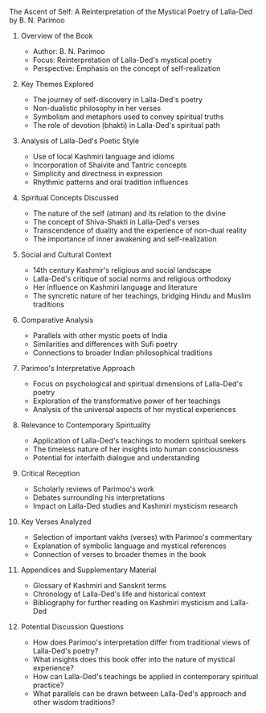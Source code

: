 The Ascent of Self: A Reinterpretation of the Mystical Poetry of Lalla-Ded by B. N. Parimoo

1. Overview of the Book
   - Author: B. N. Parimoo
   - Focus: Reinterpretation of Lalla-Ded's mystical poetry
   - Perspective: Emphasis on the concept of self-realization

2. Key Themes Explored
   - The journey of self-discovery in Lalla-Ded's poetry
   - Non-dualistic philosophy in her verses
   - Symbolism and metaphors used to convey spiritual truths
   - The role of devotion (bhakti) in Lalla-Ded's spiritual path

3. Analysis of Lalla-Ded's Poetic Style
   - Use of local Kashmiri language and idioms
   - Incorporation of Shaivite and Tantric concepts
   - Simplicity and directness in expression
   - Rhythmic patterns and oral tradition influences

4. Spiritual Concepts Discussed
   - The nature of the self (atman) and its relation to the divine
   - The concept of Shiva-Shakti in Lalla-Ded's verses
   - Transcendence of duality and the experience of non-dual reality
   - The importance of inner awakening and self-realization

5. Social and Cultural Context
   - 14th century Kashmir's religious and social landscape
   - Lalla-Ded's critique of social norms and religious orthodoxy
   - Her influence on Kashmiri language and literature
   - The syncretic nature of her teachings, bridging Hindu and Muslim traditions

6. Comparative Analysis
   - Parallels with other mystic poets of India
   - Similarities and differences with Sufi poetry
   - Connections to broader Indian philosophical traditions

7. Parimoo's Interpretative Approach
   - Focus on psychological and spiritual dimensions of Lalla-Ded's poetry
   - Exploration of the transformative power of her teachings
   - Analysis of the universal aspects of her mystical experiences

8. Relevance to Contemporary Spirituality
   - Application of Lalla-Ded's teachings to modern spiritual seekers
   - The timeless nature of her insights into human consciousness
   - Potential for interfaith dialogue and understanding

9. Critical Reception
   - Scholarly reviews of Parimoo's work
   - Debates surrounding his interpretations
   - Impact on Lalla-Ded studies and Kashmiri mysticism research

10. Key Verses Analyzed
    - Selection of important vakhs (verses) with Parimoo's commentary
    - Explanation of symbolic language and mystical references
    - Connection of verses to broader themes in the book

11. Appendices and Supplementary Material
    - Glossary of Kashmiri and Sanskrit terms
    - Chronology of Lalla-Ded's life and historical context
    - Bibliography for further reading on Kashmiri mysticism and Lalla-Ded

12. Potential Discussion Questions
    - How does Parimoo's interpretation differ from traditional views of Lalla-Ded's poetry?
    - What insights does this book offer into the nature of mystical experience?
    - How can Lalla-Ded's teachings be applied in contemporary spiritual practice?
    - What parallels can be drawn between Lalla-Ded's approach and other wisdom traditions?